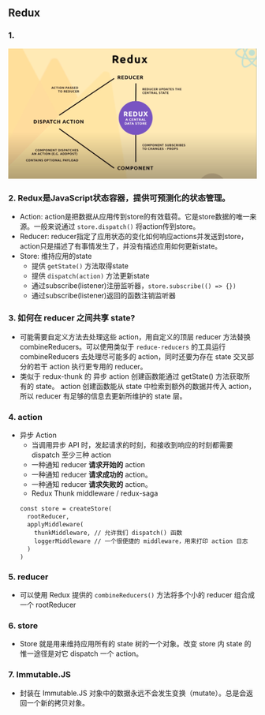 ## Redux

### 1. 

![avatar](https://raw.githubusercontent.com/kai987/talent-acquisition/main/img/redux.png)

### 2. Redux是JavaScript状态容器，提供可预测化的状态管理。
* Action: action是把数据从应用传到store的有效载荷。它是store数据的唯一来源。一般来说通过 `store.dispatch()` 将action传到store。
* Reducer: reducer指定了应用状态的变化如何响应actions并发送到store，action只是描述了有事情发生了，并没有描述应用如何更新state。
* Store: 维持应用的state
    * 提供 `getState()` 方法取得state
    * 提供 `dispatch(action)` 方法更新state
    * 通过subscribe(listener)注册监听器，`store.subscribe(() => {})`
    * 通过subscribe(listener)返回的函数注销监听器

### 3. 如何在 reducer 之间共享 state?
* 可能需要自定义方法去处理这些 action，用自定义的顶层 reducer 方法替换 combineReducers。可以使用类似于 `reduce-reducers` 的工具运行 combineReducers 去处理尽可能多的 action，同时还要为存在 state 交叉部分的若干 action 执行更专用的 reducer。
* 类似于 redux-thunk 的 异步 action 创建函数能通过 getState() 方法获取所有的 state。 action 创建函数能从 state 中检索到额外的数据并传入 action，所以 reducer 有足够的信息去更新所维护的 state 层。

### 4. action
* 异步 Action
    * 当调用异步 API 时，发起请求的时刻，和接收到响应的时刻都需要 dispatch 至少三种 action
    * 一种通知 reducer **请求开始的** action
    * 一种通知 reducer **请求成功的** action。
    * 一种通知 reducer **请求失败的** action。
    * Redux Thunk middleware / redux-saga
    ```
    const store = createStore(
      rootReducer,
      applyMiddleware(
        thunkMiddleware, // 允许我们 dispatch() 函数
        loggerMiddleware // 一个很便捷的 middleware，用来打印 action 日志
      )
    )
    ```
  
### 5. reducer
* 可以使用 Redux 提供的 `combineReducers()` 方法将多个小的 reducer 组合成一个 rootReducer

### 6. store
* Store 就是用来维持应用所有的 state 树的一个对象。改变 store 内 state 的惟一途径是对它 dispatch 一个 action。

### 7. Immutable.JS
* 封装在 Immutable.JS 对象中的数据永远不会发生变换（mutate）。总是会返回一个新的拷贝对象。
